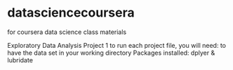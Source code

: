 datasciencecoursera
===================

for coursera data science class materials

Exploratory Data Analysis Project 1
  to run each project file, you will need:
     to have the data set in your working directory
     Packages installed:  dplyer & lubridate


  
